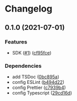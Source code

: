 # Changelog

## 0.1.0 (2021-07-01)


### Features

* SDK ([#1](https://www.github.com/PiNetwork-js/sdk/issues/1)) ([cf95fce](https://www.github.com/PiNetwork-js/sdk/commit/cf95fce785e6fd07e4f424bdd7f14cfc907c26de))


### Dependencies

* add TSDoc ([0bc895a](https://www.github.com/PiNetwork-js/sdk/commit/0bc895a13f1be35a4ed2a80a8152a1510b7e4fcd))
* config ESLint ([b494d22](https://www.github.com/PiNetwork-js/sdk/commit/b494d22cb63845f2228317441ee9a7a05fa214bd))
* config Prettier ([c7939b4](https://www.github.com/PiNetwork-js/sdk/commit/c7939b41e1d423f27080e5ab96be2138ddd7d82e))
* config Typescript ([29cd16d](https://www.github.com/PiNetwork-js/sdk/commit/29cd16d47b28ee28158e1121ad61293acab30539))
